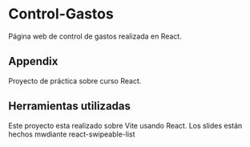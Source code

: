 
# Control-Gastos

Página web de control de gastos realizada en React.



## Appendix

Proyecto de práctica sobre curso React.

## Herramientas utilizadas
Este proyecto esta realizado sobre Vite usando React. Los slides están hechos mwdiante react-swipeable-list